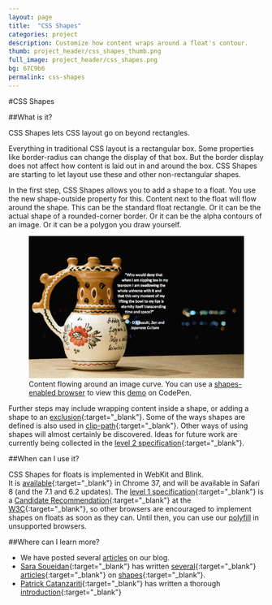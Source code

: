 ```yaml
---
layout: page
title:  "CSS Shapes"
categories: project
description: Customize how content wraps around a float's contour.
thumb: project_header/css_shapes_thumb.png
full_image: project_header/css_shapes.png
bg: 67C9b6
permalink: css-shapes
---
```

#CSS Shapes

##What is it?

CSS Shapes lets CSS layout go on beyond rectangles. 

Everything in traditional CSS layout is a rectangular box. 
Some properties like border-radius can change the display of that box. 
But the border display does not affect how content is laid out in and around the box. 
CSS Shapes are starting to let layout use these and other non-rectangular shapes. 

In the first step, CSS Shapes allows you to add a shape to a float. 
You use the new shape-outside property for this. 
Content next to the float will flow around the shape. 
This can be the standard float rectangle. 
Or it can be the actual shape of a rounded-corner border. 
Or it can be the alpha contours of an image. 
Or it can be a polygon you draw yourself.

<figure>
  <img src="/img/shapes/caption-demo-screenshot.png" alt="Wrapping Around a Curve"></img>
  <figcaption>
    Content flowing around an image curve. You can use a <a href="http://caniuse.com/#feat=css-shapes" target="_blank">shapes-enabled browser</a> to view this <a href="http://codepen.io/adobe/full/Brtdz">demo</a> on CodePen.
  </figcaption>
</figure>

Further steps may include wrapping content inside a shape, 
or adding a shape to an [exclusion](http://dev.w3.org/csswg/css-exclusions/){:target="_blank"}. 
Some of the ways shapes are defined is also used 
in [clip-path](http://dev.w3.org/fxtf/css-masking-1/#the-clip-path){:target="_blank"}. 
Other ways of using shapes will almost certainly be discovered. 
Ideas for future work are currently being collected in the [level 2 specification](http://dev.w3.org/csswg/css-shapes-2/){:target="_blank"}.

##When can I use it?

CSS Shapes for floats is implemented in WebKit and Blink.  
It is [available](http://caniuse.com/#feat=css-shapes){:target="_blank"} in Chrome 37, and will be available in Safari 8 (and the 7.1 and 6.2 updates). 
The [level 1 specification](http://dev.w3.org/csswg/css-shapes/){:target="_blank"} 
is a [Candidate Recommendation](http://www.w3.org/Consortium/Process/Process-19991111/tr.html#RecsCR){:target="_blank"} 
at the [W3C](http://www.w3.org/){:target="_blank"}, so other browsers are encouraged to implement shapes on floats as soon as they can.
Until then, you can use our [polyfill](http://blogs.adobe.com/webplatform/2014/05/12/css-shapes-polyfill/) in unsupported browsers.

##Where can I learn more?

  * We have posted several [articles](http://blogs.adobe.com/webplatform/category/features/css-shapes/) on our blog.
  * [Sara Soueidan](http://twitter.com/SaraSoueidan){:target="_blank"} has written [several](http://alistapart.com/article/css-shapes-101){:target="_blank"} [articles](http://alistapart.com/blog/post/moving-forward-with-css-shapes/){:target="_blank"} on [shapes](http://sarasoueidan.com/blog/css-shapes/){:target="_blank"}. 
  * [Patrick Catanzariti](http://www.sitepoint.com/author/pcatanzariti/){:target="_blank"} has written a thorough [introduction](http://www.sitepoint.com/css-shapes-breaking-rectangular-design/){:target="_blank"}
